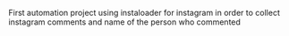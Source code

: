 First automation project using instaloader for instagram in order to collect instagram comments and name of the person who commented
